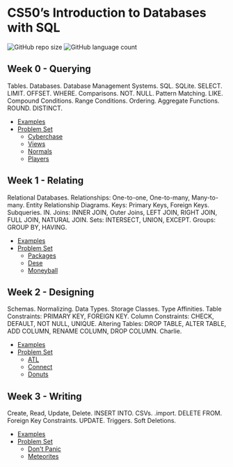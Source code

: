 # CS50’s Introduction to Databases with SQL
![GitHub repo size](https://img.shields.io/github/repo-size/matheusfarnetani/harvard_cs50_sql)
![GitHub language count](https://img.shields.io/github/languages/count/matheusfarnetani/harvard_cs50_sql)

## Week 0 - Querying
Tables. Databases. Database Management Systems. SQL. SQLite. SELECT. LIMIT. OFFSET. WHERE. Comparisons. NOT. NULL. Pattern Matching. LIKE. Compound Conditions. Range Conditions. Ordering. Aggregate Functions. ROUND. DISTINCT.

* [Examples](https://github.com/matheusfarnetani/harvard_cs50_sql/tree/main/week00/examples)
* [Problem Set](https://github.com/matheusfarnetani/harvard_cs50_sql/tree/main/week00/psets)
    * [Cyberchase](https://github.com/matheusfarnetani/harvard_cs50_sql/tree/main/week00/pset/cyberchase)
    * [Views](https://github.com/matheusfarnetani/harvard_cs50_sql/tree/main/week00/pset/views)
    * [Normals](https://github.com/matheusfarnetani/harvard_cs50_sql/tree/main/week00/pset/normals)
    * [Players](https://github.com/matheusfarnetani/harvard_cs50_sql/tree/main/week00/pset/players)

## Week 1 - Relating
Relational Databases. Relationships: One-to-one, One-to-many, Many-to-many. Entity Relationship Diagrams. Keys: Primary Keys, Foreign Keys. Subqueries. IN. Joins: INNER JOIN, Outer Joins, LEFT JOIN, RIGHT JOIN, FULL JOIN, NATURAL JOIN. Sets: INTERSECT, UNION, EXCEPT. Groups: GROUP BY, HAVING.

* [Examples](https://github.com/matheusfarnetani/harvard_cs50_sql/tree/main/week01/examples)
* [Problem Set](https://github.com/matheusfarnetani/harvard_cs50_sql/tree/main/week01/psets)
    * [Packages](https://github.com/matheusfarnetani/harvard_cs50_sql/tree/main/week01/pset/packages)
    * [Dese](https://github.com/matheusfarnetani/harvard_cs50_sql/tree/main/week01/pset/dese)
    * [Moneyball](https://github.com/matheusfarnetani/harvard_cs50_sql/tree/main/week01/pset/moneyball)

## Week 2 - Designing
Schemas. Normalizing. Data Types. Storage Classes. Type Affinities. Table Constraints: PRIMARY KEY, FOREIGN KEY. Column Constraints: CHECK, DEFAULT, NOT NULL, UNIQUE. Altering Tables: DROP TABLE, ALTER TABLE, ADD COLUMN, RENAME COLUMN, DROP COLUMN. Charlie.

* [Examples](https://github.com/matheusfarnetani/harvard_cs50_sql/tree/main/week02/examples)
* [Problem Set](https://github.com/matheusfarnetani/harvard_cs50_sql/tree/main/week02/psets)
    * [ATL](https://github.com/matheusfarnetani/harvard_cs50_sql/tree/main/week02/pset/atl)
    * [Connect](https://github.com/matheusfarnetani/harvard_cs50_sql/tree/main/week02/pset/connect)
    * [Donuts](https://github.com/matheusfarnetani/harvard_cs50_sql/tree/main/week02/pset/donuts)

## Week 3 - Writing
Create, Read, Update, Delete. INSERT INTO. CSVs. .import. DELETE FROM. Foreign Key Constraints. UPDATE. Triggers. Soft Deletions.

* [Examples](https://github.com/matheusfarnetani/harvard_cs50_sql/tree/main/week03/examples)
* [Problem Set](https://github.com/matheusfarnetani/harvard_cs50_sql/tree/main/week03/psets)
    * [Don't Panic](https://github.com/matheusfarnetani/harvard_cs50_sql/tree/main/week03/pset/dont-panic)
    * [Meteorites](https://github.com/matheusfarnetani/harvard_cs50_sql/tree/main/week03/pset/meteorites)